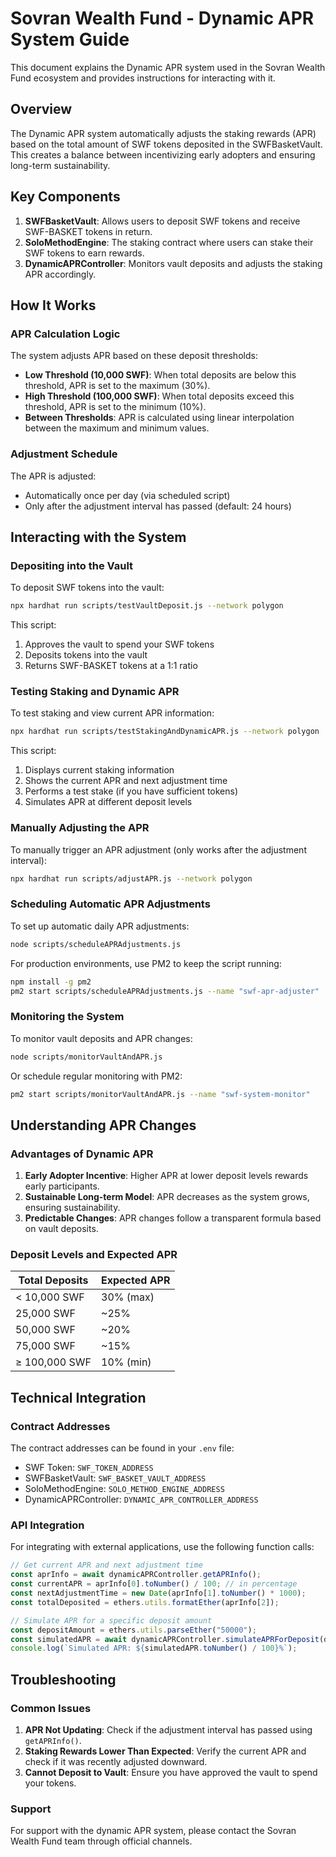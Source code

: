 # Sovran Wealth Fund - Dynamic APR System Guide

This document explains the Dynamic APR system used in the Sovran Wealth Fund ecosystem and provides instructions for interacting with it.

## Overview

The Dynamic APR system automatically adjusts the staking rewards (APR) based on the total amount of SWF tokens deposited in the SWFBasketVault. This creates a balance between incentivizing early adopters and ensuring long-term sustainability.

## Key Components

1. **SWFBasketVault**: Allows users to deposit SWF tokens and receive SWF-BASKET tokens in return.
2. **SoloMethodEngine**: The staking contract where users can stake their SWF tokens to earn rewards.
3. **DynamicAPRController**: Monitors vault deposits and adjusts the staking APR accordingly.

## How It Works

### APR Calculation Logic

The system adjusts APR based on these deposit thresholds:

- **Low Threshold (10,000 SWF)**: When total deposits are below this threshold, APR is set to the maximum (30%).
- **High Threshold (100,000 SWF)**: When total deposits exceed this threshold, APR is set to the minimum (10%).
- **Between Thresholds**: APR is calculated using linear interpolation between the maximum and minimum values.

### Adjustment Schedule

The APR is adjusted:
- Automatically once per day (via scheduled script)
- Only after the adjustment interval has passed (default: 24 hours)

## Interacting with the System

### Depositing into the Vault

To deposit SWF tokens into the vault:

```bash
npx hardhat run scripts/testVaultDeposit.js --network polygon
```

This script:
1. Approves the vault to spend your SWF tokens
2. Deposits tokens into the vault
3. Returns SWF-BASKET tokens at a 1:1 ratio

### Testing Staking and Dynamic APR

To test staking and view current APR information:

```bash
npx hardhat run scripts/testStakingAndDynamicAPR.js --network polygon
```

This script:
1. Displays current staking information
2. Shows the current APR and next adjustment time
3. Performs a test stake (if you have sufficient tokens)
4. Simulates APR at different deposit levels

### Manually Adjusting the APR

To manually trigger an APR adjustment (only works after the adjustment interval):

```bash
npx hardhat run scripts/adjustAPR.js --network polygon
```

### Scheduling Automatic APR Adjustments

To set up automatic daily APR adjustments:

```bash
node scripts/scheduleAPRAdjustments.js
```

For production environments, use PM2 to keep the script running:

```bash
npm install -g pm2
pm2 start scripts/scheduleAPRAdjustments.js --name "swf-apr-adjuster"
```

### Monitoring the System

To monitor vault deposits and APR changes:

```bash
node scripts/monitorVaultAndAPR.js
```

Or schedule regular monitoring with PM2:

```bash
pm2 start scripts/monitorVaultAndAPR.js --name "swf-system-monitor"
```

## Understanding APR Changes

### Advantages of Dynamic APR

1. **Early Adopter Incentive**: Higher APR at lower deposit levels rewards early participants.
2. **Sustainable Long-term Model**: APR decreases as the system grows, ensuring sustainability.
3. **Predictable Changes**: APR changes follow a transparent formula based on vault deposits.

### Deposit Levels and Expected APR

| Total Deposits | Expected APR |
|----------------|-------------|
| < 10,000 SWF   | 30% (max)   |
| 25,000 SWF     | ~25%        |
| 50,000 SWF     | ~20%        |
| 75,000 SWF     | ~15%        |
| ≥ 100,000 SWF  | 10% (min)   |

## Technical Integration

### Contract Addresses

The contract addresses can be found in your `.env` file:

- SWF Token: `SWF_TOKEN_ADDRESS`
- SWFBasketVault: `SWF_BASKET_VAULT_ADDRESS`
- SoloMethodEngine: `SOLO_METHOD_ENGINE_ADDRESS`
- DynamicAPRController: `DYNAMIC_APR_CONTROLLER_ADDRESS`

### API Integration

For integrating with external applications, use the following function calls:

```javascript
// Get current APR and next adjustment time
const aprInfo = await dynamicAPRController.getAPRInfo();
const currentAPR = aprInfo[0].toNumber() / 100; // in percentage
const nextAdjustmentTime = new Date(aprInfo[1].toNumber() * 1000);
const totalDeposited = ethers.utils.formatEther(aprInfo[2]);

// Simulate APR for a specific deposit amount
const depositAmount = ethers.utils.parseEther("50000");
const simulatedAPR = await dynamicAPRController.simulateAPRForDeposit(depositAmount);
console.log(`Simulated APR: ${simulatedAPR.toNumber() / 100}%`);
```

## Troubleshooting

### Common Issues

1. **APR Not Updating**: Check if the adjustment interval has passed using `getAPRInfo()`.
2. **Staking Rewards Lower Than Expected**: Verify the current APR and check if it was recently adjusted downward.
3. **Cannot Deposit to Vault**: Ensure you have approved the vault to spend your tokens.

### Support

For support with the dynamic APR system, please contact the Sovran Wealth Fund team through official channels.